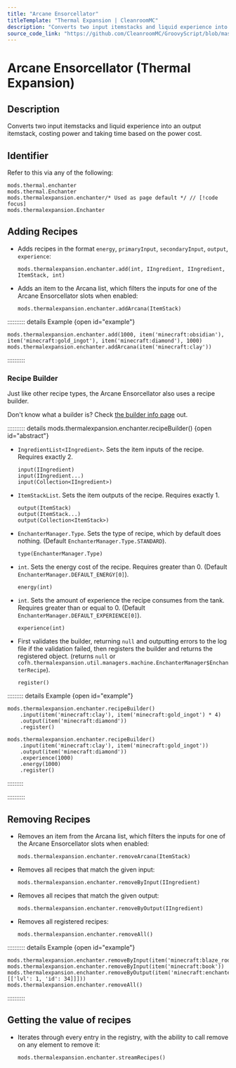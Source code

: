 ```yaml
---
title: "Arcane Ensorcellator"
titleTemplate: "Thermal Expansion | CleanroomMC"
description: "Converts two input itemstacks and liquid experience into an output itemstack, costing power and taking time based on the power cost."
source_code_link: "https://github.com/CleanroomMC/GroovyScript/blob/master/src/main/java/com/cleanroommc/groovyscript/compat/mods/thermalexpansion/machine/Enchanter.java"
---
```


# Arcane Ensorcellator (Thermal Expansion)

## Description

Converts two input itemstacks and liquid experience into an output itemstack, costing power and taking time based on the power cost.

## Identifier

Refer to this via any of the following:

```groovy:no-line-numbers {3}
mods.thermal.enchanter
mods.thermal.Enchanter
mods.thermalexpansion.enchanter/* Used as page default */ // [!code focus]
mods.thermalexpansion.Enchanter
```


## Adding Recipes

- Adds recipes in the format `energy`, `primaryInput`, `secondaryInput`, `output`, `experience`:

    ```groovy:no-line-numbers
    mods.thermalexpansion.enchanter.add(int, IIngredient, IIngredient, ItemStack, int)
    ```

- Adds an item to the Arcana list, which filters the inputs for one of the Arcane Ensorcellator slots when enabled:

    ```groovy:no-line-numbers
    mods.thermalexpansion.enchanter.addArcana(ItemStack)
    ```

:::::::::: details Example {open id="example"}
```groovy:no-line-numbers
mods.thermalexpansion.enchanter.add(1000, item('minecraft:obsidian'), item('minecraft:gold_ingot'), item('minecraft:diamond'), 1000)
mods.thermalexpansion.enchanter.addArcana(item('minecraft:clay'))
```

::::::::::

### Recipe Builder

Just like other recipe types, the Arcane Ensorcellator also uses a recipe builder.

Don't know what a builder is? Check [the builder info page](../../introduction/builder.md) out.

:::::::::: details mods.thermalexpansion.enchanter.recipeBuilder() {open id="abstract"}
- `IngredientList<IIngredient>`. Sets the item inputs of the recipe. Requires exactly 2.

    ```groovy:no-line-numbers
    input(IIngredient)
    input(IIngredient...)
    input(Collection<IIngredient>)
    ```

- `ItemStackList`. Sets the item outputs of the recipe. Requires exactly 1.

    ```groovy:no-line-numbers
    output(ItemStack)
    output(ItemStack...)
    output(Collection<ItemStack>)
    ```

- `EnchanterManager.Type`. Sets the type of recipe, which by default does nothing. (Default `EnchanterManager.Type.STANDARD`).

    ```groovy:no-line-numbers
    type(EnchanterManager.Type)
    ```

- `int`. Sets the energy cost of the recipe. Requires greater than 0. (Default `EnchanterManager.DEFAULT_ENERGY[0]`).

    ```groovy:no-line-numbers
    energy(int)
    ```

- `int`. Sets the amount of experience the recipe consumes from the tank. Requires greater than or equal to 0. (Default `EnchanterManager.DEFAULT_EXPERIENCE[0]`).

    ```groovy:no-line-numbers
    experience(int)
    ```

- First validates the builder, returning `null` and outputting errors to the log file if the validation failed, then registers the builder and returns the registered object. (returns `null` or `cofh.thermalexpansion.util.managers.machine.EnchanterManager$EnchanterRecipe`).

    ```groovy:no-line-numbers
    register()
    ```

::::::::: details Example {open id="example"}
```groovy:no-line-numbers
mods.thermalexpansion.enchanter.recipeBuilder()
    .input(item('minecraft:clay'), item('minecraft:gold_ingot') * 4)
    .output(item('minecraft:diamond'))
    .register()

mods.thermalexpansion.enchanter.recipeBuilder()
    .input(item('minecraft:clay'), item('minecraft:gold_ingot'))
    .output(item('minecraft:diamond'))
    .experience(1000)
    .energy(1000)
    .register()
```

:::::::::

::::::::::

## Removing Recipes

- Removes an item from the Arcana list, which filters the inputs for one of the Arcane Ensorcellator slots when enabled:

    ```groovy:no-line-numbers
    mods.thermalexpansion.enchanter.removeArcana(ItemStack)
    ```

- Removes all recipes that match the given input:

    ```groovy:no-line-numbers
    mods.thermalexpansion.enchanter.removeByInput(IIngredient)
    ```

- Removes all recipes that match the given output:

    ```groovy:no-line-numbers
    mods.thermalexpansion.enchanter.removeByOutput(IIngredient)
    ```

- Removes all registered recipes:

    ```groovy:no-line-numbers
    mods.thermalexpansion.enchanter.removeAll()
    ```

:::::::::: details Example {open id="example"}
```groovy:no-line-numbers
mods.thermalexpansion.enchanter.removeByInput(item('minecraft:blaze_rod'))
mods.thermalexpansion.enchanter.removeByInput(item('minecraft:book'))
mods.thermalexpansion.enchanter.removeByOutput(item('minecraft:enchanted_book').withNbt(['StoredEnchantments': [['lvl': 1, 'id': 34]]]))
mods.thermalexpansion.enchanter.removeAll()
```

::::::::::

## Getting the value of recipes

- Iterates through every entry in the registry, with the ability to call remove on any element to remove it:

    ```groovy:no-line-numbers
    mods.thermalexpansion.enchanter.streamRecipes()
    ```
